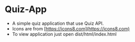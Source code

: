 # Quiz-App

* A simple quiz application that use Quiz API.
* Icons are from [https://icons8.com](https://icons8.com)
* To view application just open dist/html/index.html
